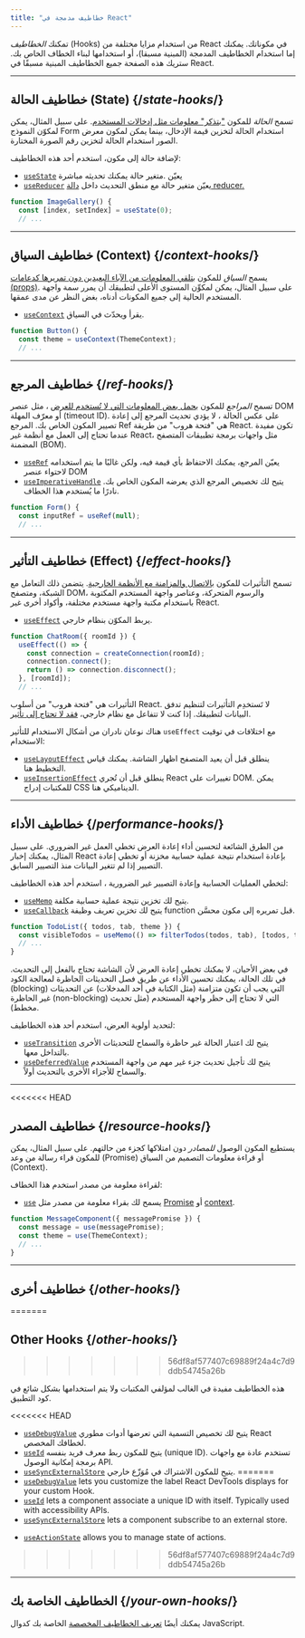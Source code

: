 ```yaml
---
title: "خطاطيف مدمجة في React"
---
```


<Intro>

 تمكنك *الخطاطيف* (Hooks) من استخدام مزايا مختلفة من React في مكوناتك. يمكنك إما استخدام الخطاطيف المدمجة (المبنية مسبقا)، أو استخدامها لبناء الخطاف الخاص بك. ستريك هذه الصفحة جميع الخطاطيف المبنية مسبقًا في React.

</Intro>

---

## خطاطيف الحالة (State) {/*state-hooks*/}

تسمح *الحالة* للمكون ["بتذكر" معلومات مثل إدخالات المستخدم](/learn/state-a-components-memory). على سبيل المثال، يمكن لمكوّن النموذج Form استخدام الحالة لتخزين قيمة الإدخال، بينما يمكن لمكون معرض الصور استخدام الحالة لتخزين رقم الصورة المختارة.

لإضافة حالة إلى مكون، استخدم أحد هذه الخطاطيف:

* [`useState`](/reference/react/useState) يعيّن .متغير حالة يمكنك تحديثه مباشرة
* [`useReducer`](/reference/react/useReducer) يعيّن متغير حالة مع منطق التحديث داخل [دالة reducer.](/learn/extracting-state-logic-into-a-reducer)

```js
function ImageGallery() {
  const [index, setIndex] = useState(0);
  // ...
```

---

## خطاطيف السياق (Context) {/*context-hooks*/}

يسمح *السياق* للمكون [بتلقي المعلومات من الآباء البعيدين دون تمريرها كدعامات (props)](/learn/passing-props-to-a-component). على سبيل المثال، يمكن لمكوِّن المستوى الأعلى لتطبيقك أن يمرر سمة واجهة المستخدم الحالية إلى جميع المكونات أدناه، بغض النظر عن مدى عمقها.


* [`useContext`](/reference/react/useContext) يقرأ ويحدّث في السياق.

```js
function Button() {
  const theme = useContext(ThemeContext);
  // ...
```

---

## خطاطيف المرجع {/*ref-hooks*/}

تسمح *المراجع* للمكون [بحمل بعض المعلومات التي لا تُستخدم للعرض](/learn/referencing-values-with-refs) ، مثل عنصر DOM أو معرّف المهلة (timeout ID).
 على عكس الحالة ، لا يؤدي تحديث المرجع إلى إعادة تصيير المكون الخاص بك. المرجع Ref هي "فتحة هروب" من طريقة React. تكون مفيدة عندما تحتاج إلى العمل مع أنظمة غير React، مثل واجهات برمجة تطبيقات المتصفح المضمنة (BOM).


* [`useRef`](/reference/react/useRef) يعيّن المرجع، يمكنك الاحتفاظ بأي قيمة فيه، ولكن غالبًا ما يتم استخدامه لاحتواء عنصر DOM
* [`useImperativeHandle`](/reference/react/useImperativeHandle) يتيح لك تخصيص المرجع الذي يعرضه المكون الخاص بك. نادرًا ما يُستخدم هذا الخطاف.

```js
function Form() {
  const inputRef = useRef(null);
  // ...
```

---

## خطاطيف التأثير (Effect) {/*effect-hooks*/}

تسمح التأثيرات للمكون [بالاتصال والمزامنة مع الأنظمة الخارجية](/learn/synchronizing-with-effects). يتضمن ذلك التعامل مع الشبكة، ومتصفح DOM، والرسوم المتحركة، وعناصر واجهة المستخدم المكتوبة باستخدام مكتبة واجهة مستخدم مختلفة، وأكواد أخرى غير React.


* [`useEffect`](/reference/react/useEffect) يربط المكوّن بنظام خارجي.

```js
function ChatRoom({ roomId }) {
  useEffect(() => {
    const connection = createConnection(roomId);
    connection.connect();
    return () => connection.disconnect();
  }, [roomId]);
  // ...
```

التأثيرات هي "فتحة هروب" من أسلوب React. لا تَستخدِم التأثيرات لتنظيم تدفق البيانات لتطبيقك. إذا كنت لا تتفاعل مع نظام خارجي، [فقد لا تحتاج إلى تأثير](/learn/you-might-not-need-an-effect).


هناك نوعان نادران من أشكال الاستخدام للتأثير  `useEffect` مع اختلافات في توقيت الاستخدام:

* [`useLayoutEffect`](/reference/react/useLayoutEffect) ينطلق قبل أن يعيد المتصفح اظهار الشاشة. يمكنك قياس التخطيط هنا.
* [`useInsertionEffect`](/reference/react/useInsertionEffect) ينطلق قبل أن تُجري React تغييرات على DOM. يمكن للمكتبات إدراج CSS الديناميكي هنا.

---

## خطاطيف الأداء {/*performance-hooks*/}

من الطرق الشائعة لتحسين أداء إعادة العرض تخطي العمل غير الضروري. على سبيل المثال، يمكنك إخبار React بإعادة استخدام نتيجة عملية حسابية مخزنة أو تخطي إعادة التصيير إذا لم تتغير البيانات منذ التصيير السابق.

لتخطي العمليات الحسابية وإعادة التصيير غير الضرورية ، استخدم أحد هذه الخطاطيف:


- [`useMemo`](/reference/react/useMemo) يتيح لك تخزين نتيجة عملية حسابية مكلفة.
- [`useCallback`](/reference/react/useCallback) يتيح لك تخزين تعريف وظيفة function قبل تمريره إلى مكون محسَّن.

```js
function TodoList({ todos, tab, theme }) {
  const visibleTodos = useMemo(() => filterTodos(todos, tab), [todos, tab]);
  // ...
}
```

في بعض الأحيان، لا يمكنك تخطي إعادة العرض لأن الشاشة تحتاج بالفعل إلى التحديث. في تلك الحالة، يمكنك تحسين الأداء عن طريق فصل التحديثات الحاظرة لمعالجة الكود (blocking) التي يجب أن تكون متزامنة (مثل الكتابة في أحد المدخلات) عن التحديثات غير الحاظرة (non-blocking) التي لا تحتاج إلى حظر واجهة المستخدم (مثل تحديث مخطط).

لتحديد أولوية العرض، استخدم أحد هذه الخطاطيف:

- [`useTransition`](/reference/react/useTransition) يتيح لك اعتبار الحالة غير حاظرة والسماح للتحديثات الأخرى بالتداخل معها.
- [`useDeferredValue`](/reference/react/useDeferredValue) يتيح لك تأجيل تحديث جزء غير مهم من واجهة المستخدم والسماح للأجزاء الأخرى بالتحديث أولاً.

---

<<<<<<< HEAD
## خطاطيف المصدر {/*resource-hooks*/}

يستطيع المكون الوصول *للمصادر* دون امتلاكها كجزء من حالتهم. على سبيل المثال، يمكن للمكون قراء رسالة من وعد (Promise) أو قراءة معلومات التصميم من السياق (Context).

لقراءة معلومة من مصدر استخدم هذا الخطاف:

- [`use`](/reference/react/use) يسمح لك بقراء معلومة من مصدر مثل [Promise](https://developer.mozilla.org/en-US/docs/Web/JavaScript/Reference/Global_Objects/Promise) أو [context](/learn/passing-data-deeply-with-context).

```js
function MessageComponent({ messagePromise }) {
  const message = use(messagePromise);
  const theme = use(ThemeContext);
  // ...
}
```

---

## خطاطيف أخرى {/*other-hooks*/}
=======
## Other Hooks {/*other-hooks*/}
>>>>>>> 56df8af577407c69889f24a4c7d9ddb54745a26b

هذه الخطاطيف مفيدة في الغالب لمؤلفي المكتبات ولا يتم استخدامها بشكل شائع في كود التطبيق.

<<<<<<< HEAD
- [`useDebugValue`](/reference/react/useDebugValue) يتيح لك تخصيص التسمية التي تعرضها أدوات مطوري React لخطافك المخصص.
- [`useId`](/reference/react/useId) يتيح للمكون ربط معرف فريد بنفسه (unique ID). تستخدم عادة مع واجهات برمجة إمكانية الوصول API.
- [`useSyncExternalStore`](/reference/react/useSyncExternalStore) يتيح للمكون الاشتراك في مُوَزّع خارجي.
=======
- [`useDebugValue`](/reference/react/useDebugValue) lets you customize the label React DevTools displays for your custom Hook.
- [`useId`](/reference/react/useId) lets a component associate a unique ID with itself. Typically used with accessibility APIs.
- [`useSyncExternalStore`](/reference/react/useSyncExternalStore) lets a component subscribe to an external store.
* [`useActionState`](/reference/react/useActionState) allows you to manage state of actions.
>>>>>>> 56df8af577407c69889f24a4c7d9ddb54745a26b

---

## الخطاطيف الخاصة بك {/*your-own-hooks*/}

 يمكنك أيضًا [تعريف الخطاطيف المخصصة](/learn/reusing-logic-with-custom-hooks#extracting-your-own-custom-hook-from-a-component) الخاصة بك كدوال JavaScript.